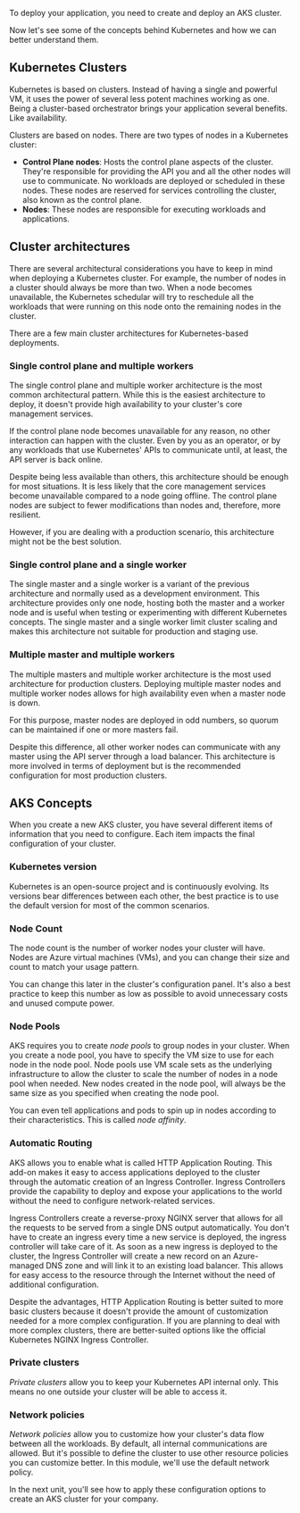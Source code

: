 To deploy your application, you need to create and deploy an AKS cluster.

[//]: # (This first paragraph will pull your reader into the unit. Try and relate the intro to the scenario from the introduction unit.)

Now let's see some of the concepts behind Kubernetes and how we can better understand them.

## Kubernetes Clusters

[//]: # (You're mentioning - clusters, nodes, orchestration, and benefits. However, you only mention one benefit. What is the core take away from this section that is important to the reader? To me, it seems the core concept is that a cluster is made up of nodes, and, therefore, I need to know about the correct configuration. Orchestration and benefits are covered in prerequisite material.)

Kubernetes is based on clusters. Instead of having a single and powerful VM, it uses the power of several less potent machines working as one. Being a cluster-based orchestrator brings your application several benefits. Like availability.

Clusters are based on nodes. There are two types of nodes in a Kubernetes cluster:

- **Control Plane nodes**: Hosts the control plane aspects of the cluster. They're responsible for providing the API you and all the other nodes will use to communicate. No workloads are deployed or scheduled in these nodes. These nodes are reserved for services controlling the cluster, also known as the control plane.
- **Nodes**: These nodes are responsible for executing workloads and applications.

## Cluster architectures

There are several architectural considerations you have to keep in mind when deploying a Kubernetes cluster. For example, the number of nodes in a cluster should always be more than two. When a node becomes unavailable, the Kubernetes schedular will try to reschedule all the workloads that were running on this node onto the remaining nodes in the cluster.

There are a few main cluster architectures for Kubernetes-based deployments.

### Single control plane and multiple workers

[//]: # (I suggest putting a diagram that shows this configuration)

The single control plane and multiple worker architecture is the most common architectural pattern. While this is the easiest architecture to deploy, it doesn't provide high availability to your cluster's core management services.

If the control plane node becomes unavailable for any reason, no other interaction can happen with the cluster. Even by you as an operator, or by any workloads that use Kubernetes' APIs to communicate until, at least, the API server is back online.

Despite being less available than others, this architecture should be enough for most situations. It is less likely that the core management services become unavailable compared to a node going offline. The control plane nodes are subject to fewer modifications than nodes and, therefore, more resilient.

However, if you are dealing with a production scenario, this architecture might not be the best solution.

### Single control plane and a single worker

[//]: # (I suggest putting a diagram that shows this configuration)

The single master and a single worker is a variant of the previous architecture and normally used as a development environment. This architecture provides only one node, hosting both the master and a worker node and is useful when testing or experimenting with different Kubernetes concepts. The single master and a single worker limit cluster scaling and makes this architecture not suitable for production and staging use.

### Multiple master and multiple workers

[//]: # (I suggest putting a diagram that shows this configuration)

The multiple masters and multiple worker architecture is the most used architecture for production clusters. Deploying multiple master nodes and multiple worker nodes allows for high availability even when a master node is down.

For this purpose, master nodes are deployed in odd numbers, so quorum can be maintained if one or more masters fail.

[//]: # (You'll need to discuss the concept of quorum a bit more. Otherwise, mentioning high availability in the previous paragraph may be enough information. Keep in mind that you're referring "Despite this difference" in the next paragraph, and it's not clear to me what the difference is that you're referring to.)

Despite this difference, all other worker nodes can communicate with any master using the API server through a load balancer. This architecture is more involved in terms of deployment but is the recommended configuration for most production clusters.

## AKS Concepts

When you create a new AKS cluster, you have several different items of information that you need to configure.  Each item impacts the final configuration of your cluster.

### Kubernetes version

Kubernetes is an open-source project and is continuously evolving. Its versions bear differences between each other, the best practice is to use the default version for most of the common scenarios.

[//]: # (I'm not sure what you're trying to say here with the second sentence above? Think about some of the questions your reader may have after reading this part. Why would I need to use a different version? What happens when I need to upgrade?)

### Node Count

The node count is the number of worker nodes your cluster will have. Nodes are Azure virtual machines (VMs), and you can change their size and count to match your usage pattern. 

You can change this later in the cluster's configuration panel. It's also a best practice to keep this number as low as possible to avoid unnecessary costs and unused compute power.

[//]: # (Maybe you want to talk about node pools 1st? Your opening sentence can then read: "The node count is the number of worker nodes your cluster will have in a node pool".)

### Node Pools

AKS requires you to create *node pools* to group nodes in your cluster. When you create a node pool, you have to specify the VM size to use for each node in the node pool.  Node pools use VM scale sets as the underlying infrastructure to allow the cluster to scale the number of nodes in a node pool when needed.  New nodes created in the node pool, will always be the same size as you specified when creating the node pool.

[//]: # (Do we need to talk about node affinity? If so, then we'll need to define it with more detail. For example, you'll need to mention multiple node pools and highlight this in the exercises.)

You can even tell applications and pods to spin up in nodes according to their characteristics. This is called *node affinity*.

### Automatic Routing

[//]: # (The reason why a user needs to enable Automatic Routing is not immediately apparent. You explain what the ingress controller does and going by this description seems as if the default ingress installed is NGINX.)

AKS allows you to enable what is called HTTP Application Routing. This add-on makes it easy to access applications deployed to the cluster through the automatic creation of an Ingress Controller. Ingress Controllers provide the capability to deploy and expose your applications to the world without the need to configure network-related services.

Ingress Controllers create a reverse-proxy NGINX server that allows for all the requests to be served from a single DNS output automatically. You don't have to create an ingress every time a new service is deployed, the ingress controller will take care of it. As soon as a new ingress is deployed to the cluster, the Ingress Controller will create a new record on an Azure-managed DNS zone and will link it to an existing load balancer. This allows for easy access to the resource through the Internet without the need of additional configuration.

Despite the advantages, HTTP Application Routing is better suited to more basic clusters because it doesn't provide the amount of customization needed for a more complex configuration. If you are planning to deal with more complex clusters, there are better-suited options like the official Kubernetes NGINX Ingress Controller.

### Private clusters

*Private clusters* allow you to keep your Kubernetes API internal only. This means no one outside your cluster will be able to access it.

[//]: # (You may want to expand on this section. Is the concept of "no access" only applicable to the control plane or also workloads? Maybe add an example where a private cluster makes sense to use?)

### Network policies

*Network policies* allow you to customize how your cluster's data flow between all the workloads. By default, all internal communications are allowed. But it's possible to define the cluster to use other resource policies you can customize better. In this module, we'll use the default network policy.

[//]: # (I'm not completely clear what you want to say with this sentence: "But it's possible to define the cluster to use other resource policies you can customize better.")

In the next unit, you'll see how to apply these configuration options to create an AKS cluster for your company.
